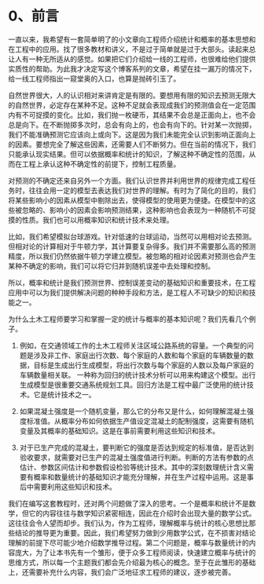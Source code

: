 # 0、前言

一直以来，我希望有一套简单明了的小文章向工程师介绍统计和概率的基本思想和在工程中的应用。找了很多教材和讲义，不是过于简单就是过于大部头。读起来总让人有一种无所适从的感觉。如果把它们介绍给一线的工程师，也很难给他们提供实质性的帮助。为此我才决定写这个博客系列的文章，希望在挂一漏万的情况下，给一线工程师指出一窥堂奥的入口，也算是抛砖引玉了。

自然世界很大，人的认识相对来讲肯定是有限的。要想用有限的知识去预测无限大的自然世界，必定存在某种不足。这种不足就会表现成我们的预测值会在一定范围内有不可捉摸的变化。比如，我们抛一枚硬币，其结果不会总是正面向上，也不会总是向下。在不断抛掷多次时，总会有向上的，也会有向下的。针对某一次抛掷，我们不能准确预测它应该向上或向下。这是因为我们未能完全认识到影响正面向上的因素。要想完全了解这些因素，还需要人们不断努力。但在当前的情况下，我们只能承认现实结果。但可以依据概率和统计的知识，了解这种不确定性的范围，从而在工程上承认这种不确定性的前提下，控制工程质量。

对预测的不确定还来自另外一个方面。我们认识世界并利用世界的规律完成工程任务时，往往会用一定的模型去表达我们对世界的理解。有时为了简化的目的，我们将某些影响小的因素从模型中剔除出去，使得模型的使用更为便捷。在模型中的这些被忽略的、影响小的因素会影响预测结果，这种影响也会表现为一种随机不可捉摸的性质。我们也可以用概率知识和统计技术来处理。

比如，我们希望模拟台球游戏。针对低速的台球运动，当然可以用相对论去预测。但相对论的计算相对于牛顿力学，其计算要复杂得多。我们并不需要那么高的预测精度，所以我们仍然依据牛顿力学建立模型。被忽略的相对论因素对预测也会产生某种不确定的影响，我们可以将它归并到随机误差中去处理和控制。

所以，概率和统计是我们预测世界、控制误差变动的基础知识和重要技术，在工程应用中可以为我们提供解决问题的种种手段和方法，是工程人不可缺少的知识和技能之一。

为什么土木工程师要学习和掌握一定的统计与概率的基本知识呢？我们先看几个例子。

1. 例如，在交通领域工作的土木工程师关注区域公路系统的容量。一个典型的问题是涉及非工作、家庭出行次数、每个家庭的人数和每个家庭的车辆数量的数据，目标是生成出行生成模型，将出行次数与每个家庭的人数以及每户家庭的车辆数量相关联。 一种称为回归的统计技术分析可以用来构建这个模型。出行生成模型是很重要交通系统规划工具。回归方法是工程中最广泛使用的统计技术。它是统计技术之一。

2. 如果混凝土强度是一个随机变量，那么它的分布又是什么，如何理解混凝土强度标准值。从概率分布如何依据生产值设定混凝土的配制强度，这需要有随机变量及其概率的基础知识。这是在事前需要利用这些知识和技术。

3. 对于已生产完成的混凝土，要判断它的强度是否达到规定的标准值，是否达到验收要求，就需要对已生产的混凝土强度值进行判断。判断的方法有参数的点估计、参数区间估计和参数假设检验等统计技术。其中的深刻数理统计含义需要有概率和数量统计的基础知识才能充分理解，并在生产过程中运用。这是事后中需要利用这些知识和技术。

我们在编写这套教程时，还对两个问题做了深入的思考。一个是概率和统计不是数学，但它的内容往往与数学知识紧密相连，因此在介绍时会出现大量的数学公式。这往往会令人望而却步。我们认为，作为工程师，理解概率与统计的核心思想比那些结论的推导更为重要。因此，我们希望努力做到少用数学公式，在不损害对结论理解的前提下尽可能少地介绍数学推导过程。第二个问题是，概率与数量统计的内容庞大，为了让本书先有一个雏形，便于众多工程师阅读，快速建立概率与统计的思维方式，所以每一个主题我们都会先介绍最为核心的概念。至于在此雏形的基础上，还需要补充什么内容，我们会广泛地征求工程师的建议，逐步被完善。
